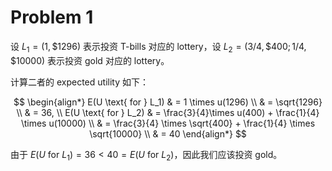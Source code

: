 # Problem 1

设 $L_1 = (1, \$1296)$ 表示投资 T-bills 对应的 lottery，设 $L_2 = (3/4, \$400; 1/4, \$10000)$ 表示投资 gold 对应的 lottery。

计算二者的 expected utility 如下：

$$
\begin{align*}
E(U \text{ for } L_1) & = 1 \times u(1296) \\
& = \sqrt{1296} \\
& = 36, \\
E(U \text{ for } L_2) & = \frac{3}{4}\times u(400) + \frac{1}{4} \times u(10000) \\
& = \frac{3}{4} \times \sqrt{400} + \frac{1}{4} \times \sqrt{10000} \\
& = 40
\end{align*}
$$

由于 $E(U \text{ for } L_1) = 36 < 40 = E(U \text{ for } L_2)$，因此我们应该投资 gold。
